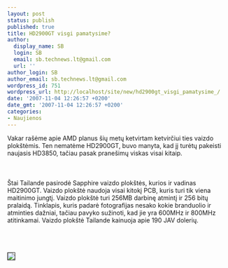 ```yaml
---
layout: post
status: publish
published: true
title: HD2900GT visgi pamatysime?
author:
  display_name: SB
  login: SB
  email: sb.technews.lt@gmail.com
  url: ''
author_login: SB
author_email: sb.technews.lt@gmail.com
wordpress_id: 751
wordpress_url: http://localhost/site/new/hd2900gt_visgi_pamatysime_/
date: '2007-11-04 12:26:57 +0200'
date_gmt: '2007-11-04 12:26:57 +0200'
categories:
- Naujienos
---
```

<p>Vakar rašėme apie AMD planus šių metų ketvirtam ketvirčiui ties vaizdo plokštėmis. Ten nematėme HD2900GT, buvo manyta, kad jį turėtų pakeisti naujasis HD3850, tačiau pasak pranešimų viskas visai kitaip.<br />
<br><br />
<br>Štai Tailande pasirodė Sapphire vaizdo plokštės, kurios ir vadinas HD2900GT. Vaizdo plokštė naudoja visai kitokį PCB, kuris turi tik viena maitinimo jungtį. Vaizdo plokštė turi 256MB darbinę atmintį ir 256 bitų pralaidą. Tinklapis, kuris padarė fotografijas nesako kokie branduolio ir atminties dažniai, tačiau pavyko sužinoti, kad jie yra 600MHz ir 800MHz atitinkamai. Vaizdo plokštė Tailande kainuoja apie 190 JAV dolerių.<br />
<br><br />
<br>
<div class="imgright"><img src="http://img150.imageshack.us/img150/894/2900gt1em1ur6.jpg" border="1"></div>
<p><br><br />
<br></p>

